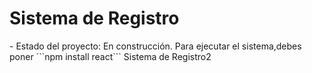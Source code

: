 <h1> Sistema de Registro </h1>
- Estado del proyecto: En construcción.
Para ejecutar el sistema,debes poner
```npm install react```
Sistema de Registro2
